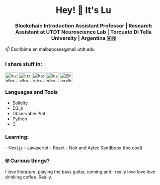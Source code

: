 <h1 align="center">Hey! 👋 It's Lu</h1>
<h3 align="center">Blockchain Introduction Assistant Professor | Research Assistant at UTDT Neuroscience Lab | Torcuato Di Tella University | Argentina 🇦🇷</h3>
📫 Escribime en malbaposse@mail.utdt.edu

<h3 align="left">I share stuff in:</h3>
<p align="left">
<a href="https://twitter.com/luzalbaposse" target="blank"><img align="center" src="https://raw.githubusercontent.com/rahuldkjain/github-profile-readme-generator/master/src/images/icons/Social/twitter.svg" alt="luzalbaposse" height="30" width="40" /></a>
<a href="https://linkedin.com/in/luzalbaposse" target="blank"><img align="center" src="https://raw.githubusercontent.com/rahuldkjain/github-profile-readme-generator/master/src/images/icons/Social/linked-in-alt.svg" alt="luzalbaposse" height="30" width="40" /></a>
<a href="https://instagram.com/luzalbaposse" target="blank"><img align="center" src="https://raw.githubusercontent.com/rahuldkjain/github-profile-readme-generator/master/src/images/icons/Social/instagram.svg" alt="luzalbaposse" height="30" width="40" /></a>
<a href="https://www.behance.net/luzalbaposse" target="blank"><img align="center" src="https://raw.githubusercontent.com/rahuldkjain/github-profile-readme-generator/master/src/images/icons/Social/behance.svg" alt="luzalbaposse" height="30" width="40" /></a>
<a href="https://medium.com/@luzalbaposse" target="blank"><img align="center" src="https://raw.githubusercontent.com/rahuldkjain/github-profile-readme-generator/master/src/images/icons/Social/medium.svg" alt="@luzalbaposse" height="30" width="40" /></a>
</p>

<h3 align="left">Languages and Tools</h3>

- Solidity 
- D3.js
- Observable Plot
- Python
- C

<h3 align="left">Learning:</h3>
- Next.js
- Javascript
- React
- Noir and Aztec Sandboox (too cool) 

<h3 align="left">🤓 Curious things?
</h3>
I love literature, playing the bass guitar, running and I really love love love drinking coffee. Really.
